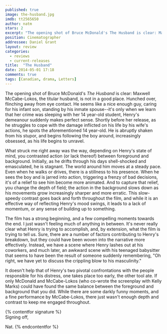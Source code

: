 ```yaml
---
published: true
image: the-husband.jpg
imdb: tt2565650
author: natm
stars: 2
excerpt: "The opening shot of Bruce McDonald's The Husband is clear: Maxwell McCabe-Lokos, the titular husband, is not in a good place."
position: Cinematographer
addressee: Daniel Grant
layout: review
categories: 
  - reviews
  - current-releases
title:  "The Husband"
date: 2014-05-01 17:18
comments: true
tags: [Canadian, drama, Letters]
---
```

The opening shot of Bruce McDonald's _The Husband_ is clear: Maxwell McCabe-Lokos, the titular husband, is not in a good place. Hunched over, flinching away from eye contact. He seems like a nice enough guy, caring for his infant son, standing by his inmate spouse--it's only when we learn that her crime was sleeping with her 14 year-old student, Henry's demeanour suddenly makes perfect sense. Shortly before her release, as he struggles to cope with the damage inflicted on his life by his wife's actions, he spots the aforementioned 14 year-old. He is abruptly shaken from his stupor, and begins following the boy around, increasingly obsessed, as his life begins to unravel. 

What struck me right away was the way, depending on Henry's state of mind, you contrasted action (or lack thereof) between foreground and background. Initially, as he drifts through his days shell-shocked and emasculated, he is stagnant. The world around him moves at a steady pace. Even when he walks or drives, there is a stillness to his presence. When he sees the boy and is jarred into action, triggering a frenzy of bad decisions, it's of a relief to see him become more animated. And to capture that relief, you change the depth of field; the action in the background slows down as his movements grow increasingly sharper and more erratic. This slow-speedy contrast goes back and forth throughout the film, and while it is an effective way of reflecting Henry's mood swings, it leads to a lack of momentum, or any sense of building up to something. 

The film has a strong beginning, and a few compelling moments towards the end. I just wasn't feeling much of anything in between. It's never really clear what Henry is trying to accomplish, and, by extension, what the film is trying to tell us.  Sure, there are a number of factors contributing to Henry's breakdown, but they could have been woven into the narrative more effectively. Instead, we have a scene where Henry lashes out at his coworkers, and much later, an awkward scene with his teenaged babysitter that seems to have been the result of someone suddenly remembering, "Oh right, we have yet to discuss the crippling blow to his masculinity."

It doesn't help that of Henry's two pivotal confrontations with the people responsible for his distress, one takes place too early, the other tool ate. If only McDonald and McCabe-Lokos (who co-wrote the screenplay with Kelly Marks) could have found the same balance between the foreground and background that you did. While there are some darkly funny moments, and a fine performance by McCabe-Lokos, there just wasn't enough depth and contrast to keep me engaged throughout. 

{% contentfor signature %}	Signing off,

Nat.
{% endcontentfor %}
